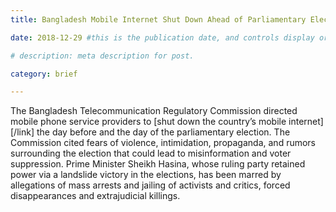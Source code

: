 ```yaml
---
title: Bangladesh Mobile Internet Shut Down Ahead of Parliamentary Elections 

date: 2018-12-29 #this is the publication date, and controls display order.

# description: meta description for post.

category: brief

---
```


The Bangladesh Telecommunication Regulatory Commission directed mobile phone service providers to [shut down the country’s mobile internet][/link] the day before and the day of the parliamentary election. The Commission cited fears of violence, intimidation, propaganda, and rumors surrounding the election that could lead to misinformation and voter suppression. Prime Minister Sheikh Hasina, whose ruling party retained power via a landslide victory in the elections, has been marred by allegations of mass arrests and jailing of activists and critics, forced disappearances and extrajudicial killings.

[link]: https://www.aljazeera.com/news/2018/12/bangladesh-shuts-mobile-internet-lead-election-day-181229111353218.html
